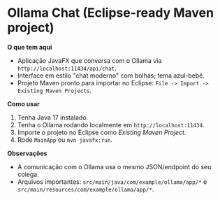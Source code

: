 # Ollama Chat (Eclipse-ready Maven project)

**O que tem aqui**
- Aplicação JavaFX que conversa com o Ollama via `http://localhost:11434/api/chat`.
- Interface em estilo "chat moderno" com bolhas; tema azul-bebê.
- Projeto Maven pronto para importar no Eclipse: `File -> Import -> Existing Maven Projects`.

**Como usar**
1. Tenha Java 17 instalado.
2. Tenha o Ollama rodando localmente em `http://localhost:11434`.
3. Importe o projeto no Eclipse como *Existing Maven Project*.
4. Rode `MainApp` ou `mvn javafx:run`.

**Observações**
- A comunicação com o Ollama usa o mesmo JSON/endpoint do seu colega.
- Arquivos importantes: `src/main/java/com/example/ollama/app/*` e `src/main/resources/com/example/ollama/app/*`.
